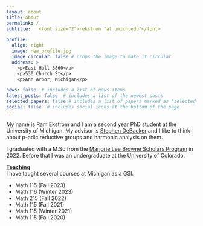```yaml
---
layout: about
title: about
permalink: /
subtitle:   <font size="2">rekstrom "at umich.edu"</font>

profile:
  align: right
  image: new_profile.jpg
  image_circular: false # crops the image to make it circular
  address: >
    <p>East Hall 3860</p>
    <p>530 Church St</p>
    <p>Ann Arbor, Michigan</p>

news: false  # includes a list of news items
latest_posts: false  # includes a list of the newest posts
selected_papers: false # includes a list of papers marked as "selected={true}"
social: false  # includes social icons at the bottom of the page
---
```


My name is Ram Ekstrom and I am a second year PhD student at the University of Michigan. My advisor is <a href="https://dept.math.lsa.umich.edu/~smdbackr/">Stephen DeBacker</a> and I like to think about p-adic reductive groups and harmonic analysis on them.

I graduated with a M.Sc from the <a href="https://lsa.umich.edu/math/graduates/GraduateStudentHandbook/the-marjorie-lee-browne-scholars-program.html">Marjorie Lee Browne Scholars Program</a> in 2022. Before that I was an undergraduate at the University of Colorado.

<u><b>Teaching</b></u></br>
I have taught several courses at Michigan as a GSI.
<ul>
  <li>Math 115 (Fall 2023)</li>
  <li>Math 116 (Winter 2023)</li>
  <li>Math 215 (Fall 2022)</li>
  <li>Math 115 (Fall 2021)</li>
  <li>Math 115 (Winter 2021)</li>
  <li>Math 115 (Fall 2020)</li>
</ul>

